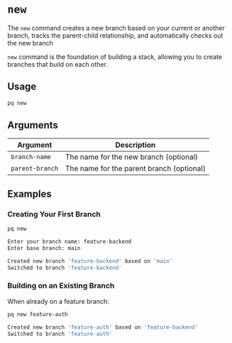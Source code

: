 # `new`

The `new` command creates a new branch based on your current or another branch, tracks the parent-child relationship, and automatically checks out the new branch

`new` command is the foundation of building a stack, allowing you to create branches that build on each other.

## Usage

```bash
pq new
```

## Arguments

| Argument | Description |
|----------|-------------|
| `branch-name` | The name for the new branch (optional) |
| `parent-branch` | The name for the parent branch (optional) |

## Examples

### Creating Your First Branch

```bash
pq new

Enter your branch name: feature-backend
Enter base branch: main

Created new branch 'feature-backend' based on 'main'
Switched to branch 'feature-backend'
```

### Building on an Existing Branch

When already on a feature branch:

```bash
pq new feature-auth

Created new branch 'feature-auth' based on 'feature-backend'
Switched to branch 'feature-auth'
```
